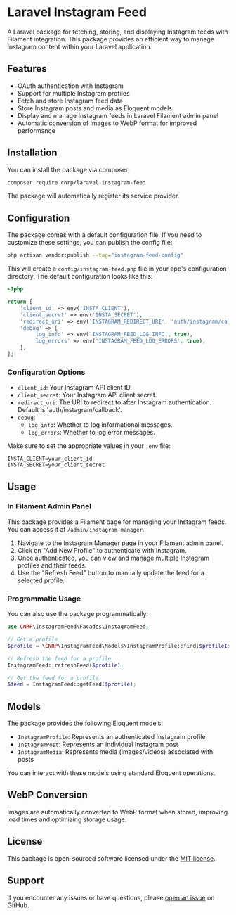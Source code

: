 # Laravel Instagram Feed

A Laravel package for fetching, storing, and displaying Instagram feeds with Filament integration. This package provides an efficient way to manage Instagram content within your Laravel application.

## Features

- OAuth authentication with Instagram
- Support for multiple Instagram profiles
- Fetch and store Instagram feed data
- Store Instagram posts and media as Eloquent models
- Display and manage Instagram feeds in Laravel Filament admin panel
- Automatic conversion of images to WebP format for improved performance

## Installation

You can install the package via composer:

```bash
composer require cnrp/laravel-instagram-feed
```

The package will automatically register its service provider.

## Configuration

The package comes with a default configuration file. If you need to customize these settings, you can publish the config file:

```bash
php artisan vendor:publish --tag="instagram-feed-config"
```

This will create a `config/instagram-feed.php` file in your app's configuration directory. The default configuration looks like this:

```php
<?php

return [
    'client_id' => env('INSTA_CLIENT'),
    'client_secret' => env('INSTA_SECRET'),
    'redirect_uri' => env('INSTAGRAM_REDIRECT_URI', 'auth/instagram/callback'),
    'debug' => [
        'log_info' => env('INSTAGRAM_FEED_LOG_INFO', true),
        'log_errors' => env('INSTAGRAM_FEED_LOG_ERRORS', true),
    ],
];
```

### Configuration Options

- `client_id`: Your Instagram API client ID.
- `client_secret`: Your Instagram API client secret.
- `redirect_uri`: The URI to redirect to after Instagram authentication. Default is 'auth/instagram/callback'.
- `debug`: 
  - `log_info`: Whether to log informational messages.
  - `log_errors`: Whether to log error messages.

Make sure to set the appropriate values in your `.env` file:

```
INSTA_CLIENT=your_client_id
INSTA_SECRET=your_client_secret
```

## Usage

### In Filament Admin Panel

This package provides a Filament page for managing your Instagram feeds. You can access it at `/admin/instagram-manager`.

1. Navigate to the Instagram Manager page in your Filament admin panel.
2. Click on "Add New Profile" to authenticate with Instagram.
3. Once authenticated, you can view and manage multiple Instagram profiles and their feeds.
4. Use the "Refresh Feed" button to manually update the feed for a selected profile.

### Programmatic Usage

You can also use the package programmatically:

```php
use CNRP\InstagramFeed\Facades\InstagramFeed;

// Get a profile
$profile = \CNRP\InstagramFeed\Models\InstagramProfile::find($profileId);

// Refresh the feed for a profile
InstagramFeed::refreshFeed($profile);

// Get the feed for a profile
$feed = InstagramFeed::getFeed($profile);
```

## Models

The package provides the following Eloquent models:

- `InstagramProfile`: Represents an authenticated Instagram profile
- `InstagramPost`: Represents an individual Instagram post
- `InstagramMedia`: Represents media (images/videos) associated with posts

You can interact with these models using standard Eloquent operations.

## WebP Conversion

Images are automatically converted to WebP format when stored, improving load times and optimizing storage usage.

## License

This package is open-sourced software licensed under the [MIT license](https://opensource.org/licenses/MIT).

## Support

If you encounter any issues or have questions, please [open an issue](https://github.com/cnrp/laravel-instagram-feed/issues) on GitHub.